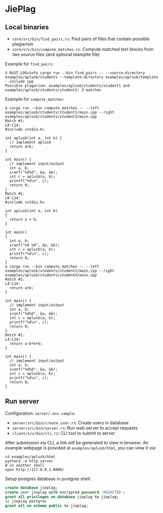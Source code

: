 # JiePlag

## Local binaries

* `core/src/bin/find_pairs.rs`: Find pairs of files that contain possible plagiarism
* `core/src/bin/compute_matches.rs`: Compute matched text blocks from two source files (and optional teamplte file)

Example for `find_pairs`:

```shell
$ RUST_LOG=info cargo run --bin find_pairs -- --source-directory examples/aplusb/students --template-directory examples/aplusb/template --include cpp
Possible plagarism: examples/aplusb/students/student1 and examples/aplusb/students/student3: 3 matches
```

Example for `compute_matches`:

```shell
$ cargo run --bin compute_matches -- --left examples/aplusb/students/student1/main.cpp --right examples/aplusb/students/student3/main.cpp
Match #1:
L0-L14:
#include <stdio.h>

int aplusb(int a, int b) {
  // implement aplusb
  return a+b;
}

int main() {
  // implement input/output
  int a, b;
  scanf("%d%d", &a, &b);
  int c = aplusb(a, b);
  printf("%d\n", c);
  return 0;
}
Match #1:
L0-L14:
#include <stdio.h>

int aplusb(int a, int b)
{
  return a + b;
}

int main()
{
  int a, b;
  scanf("%d %d", &a, &b);
  int c = aplusb(a, b);
  printf("%d\n", c);
  return 0;
}
$ cargo run --bin compute_matches -- --left examples/aplusb/students/student1/main.cpp --right examples/aplusb/students/student4/main.cpp
Match #1:
L4-L14:
  return a+b;
}

int main() {
  // implement input/output
  int a, b;
  scanf("%d%d", &a, &b);
  int c = aplusb(a, b);
  printf("%d\n", c);
  return 0;
}
Match #1:
L4-L14:
  return a-b+b+b;
}

int main() {
  // implement input/output
  int a, b;
  scanf("%d%d", &a, &b);
  int c = aplusb(a, b);
  printf("%d\n", c);
  return 0;
}
```

## Run server

Configuration: `server/.env.sample`.

* `server/src/bin/create_user.rs`: Create users in database
* `server/src/bin/server.rs`: Run web server to accept requests
* `client/srv/bin/cli.rs`: CLI tool to submit to server

After submission via CLI, a link will be generated to view in browser. An example webpage is provided at `examples/aplusb/html`, you can view it via:

```shell
cd examples/aplusb/html
python3 -m http.server
# in another shell
open http://127.0.0.1:8000/
```

Setup postgres database in postgres shell:

```sql
create database jieplag;
create user jieplag with encrypted password 'REDACTED';
grant all privileges on database jieplag to jieplag;
\c jieplag postgres
grant all on schema public to jieplag;
```
